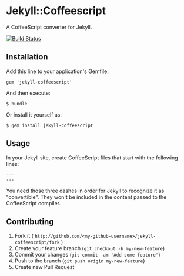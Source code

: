 # Jekyll::Coffeescript

A CoffeeScript converter for Jekyll.

[![Build Status](https://travis-ci.org/jekyll/jekyll-coffeescript.png?branch=master)](https://travis-ci.org/jekyll/jekyll-coffeescript)

## Installation

Add this line to your application's Gemfile:

    gem 'jekyll-coffeescript'

And then execute:

    $ bundle

Or install it yourself as:

    $ gem install jekyll-coffeescript

## Usage

In your Jekyll site, create CoffeeScript files that start with the following
lines:

```text
---
---
```

You need those three dashes in order for Jekyll to recognize it as
"convertible". They won't be included in the content passed to the CoffeeScript
compiler.

## Contributing

1. Fork it ( `http://github.com/<my-github-username>/jekyll-coffeescript/fork` )
2. Create your feature branch (`git checkout -b my-new-feature`)
3. Commit your changes (`git commit -am 'Add some feature'`)
4. Push to the branch (`git push origin my-new-feature`)
5. Create new Pull Request
